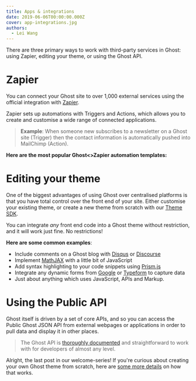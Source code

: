 ```yaml
---
title: Apps & integrations
date: 2019-06-06T00:00:00.000Z
cover: app-integrations.jpg
authors:
  - Lei Wang
---
```


There are three primary ways to work with third-party services in Ghost: using Zapier, editing your theme, or using the Ghost API.

# Zapier

You can connect your Ghost site to over 1,000 external services using the official integration with [Zapier](https://zapier.com).

Zapier sets up automations with Triggers and Actions, which allows you to create and customise a wide range of connected applications.

> **Example**: When someone new subscribes to a newsletter on a Ghost site (Trigger) then the contact information is automatically pushed into MailChimp (Action).

**Here are the most popular Ghost<>Zapier automation templates:**

<script src="https://zapier.com/apps/embed/widget.js?services=Ghost&container=true&limit=8"></script>

# Editing your theme

One of the biggest advantages of using Ghost over centralised platforms is that you have total control over the front end of your site. Either customise your existing theme, or create a new theme from scratch with our [Theme SDK](https://docs.ghost.org/api/handlebars-themes/).

You can integrate _any_ front end code into a Ghost theme without restriction, and it will work just fine. No restrictions!

**Here are some common examples**:

- Include comments on a Ghost blog with [Disqus](https://docs.ghost.org/integrations/disqus/) or [Discourse](https://docs.ghost.org/integrations/discourse/)
- Implement [MathJAX](https://help.ghost.org/article/89-mathjax) with a little bit of JavaScript
- Add syntax highlighting to your code snippets using [Prism.js](https://prismjs.com/)
- Integrate any dynamic forms from [Google](https://www.google.com/forms/) or [Typeform](https://www.typeform.com/) to capture data
- Just about anything which uses JavaScript, APIs and Markup.

# Using the Public API

Ghost itself is driven by a set of core APIs, and so you can access the Public Ghost JSON API from external webpages or applications in order to pull data and display it in other places.

> The Ghost API is [thoroughly documented](https://docs.ghost.org/api/) and straightforward to work with for developers of almost any level.

Alright, the last post in our welcome-series! If you're curious about creating your own Ghost theme from scratch, here are [some more details]() on how that works.
